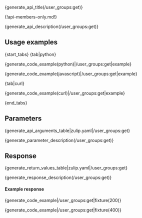 {generate_api_title(/user_groups:get)}

{!api-members-only.md!}

{generate_api_description(/user_groups:get)}

## Usage examples

{start_tabs}
{tab|python}

{generate_code_example(python)|/user_groups:get|example}

{generate_code_example(javascript)|/user_groups:get|example}

{tab|curl}

{generate_code_example(curl)|/user_groups:get|example}

{end_tabs}

## Parameters

{generate_api_arguments_table|zulip.yaml|/user_groups:get}

{generate_parameter_description(/user_groups:get)}

## Response

{generate_return_values_table|zulip.yaml|/user_groups:get}

{generate_response_description(/user_groups:get)}

#### Example response

{generate_code_example|/user_groups:get|fixture(200)}

{generate_code_example|/user_groups:get|fixture(400)}

